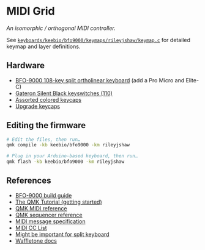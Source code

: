 # MIDI Grid

_An isomorphic / orthogonal MIDI controller._

See [`keyboards/keebio/bfo9000/keymaps/rileyjshaw/keymap.c`](/keyboards/keebio/bfo9000/keymaps/rileyjshaw/keymap.c) for detailed keymap and layer definitions.

## Hardware

- [BFO-9000 108-key split ortholinear keyboard](https://keeb.io/products/bfo-9000-keyboard-customizable-full-size-split-ortholinear?variant=8116065271914) (add a Pro Micro and Elite-C)
- [Gateron Silent Black keyswitches (110)](https://novelkeys.xyz/)
- [Assorted colored keycaps](https://kbdfans.com/products/dsa-blank-keycaps-1u-10pcs?_pos=9&_sid=5bc264ef0&_ss=r)
- [Upgrade keycaps](https://ramaworks.store/products/grid-set-a?variant=16185116000299)

## Editing the firmware

```.sh
# Edit the files, then run…
qmk compile -kb keebio/bfo9000 -km rileyjshaw

# Plug in your Arduino-based keyboard, then run…
qmk flash -kb keebio/bfo9000 -km rileyjshaw
```

## References

- [BFO-9000 build guide](https://docs.keeb.io/iris-rev2-build-guide)
- [The QMK Tutorial (getting started)](https://docs.qmk.fm/#/newbs)
- [QMK MIDI reference](https://docs.qmk.fm/#/feature_midi)
- [QMK sequencer reference](https://docs.qmk.fm/#/feature_sequencer)
- [MIDI message specification](https://www.midi.org/specifications-old/item/table-1-summary-of-midi-message)
- [MIDI CC List](https://professionalcomposers.com/midi-cc-list/)
- [Might be important for split keyboard](https://docs.qmk.fm/#/feature_split_keyboard)
- [Waffletone docs](https://github.com/cinnamon-bun/waffletone)

